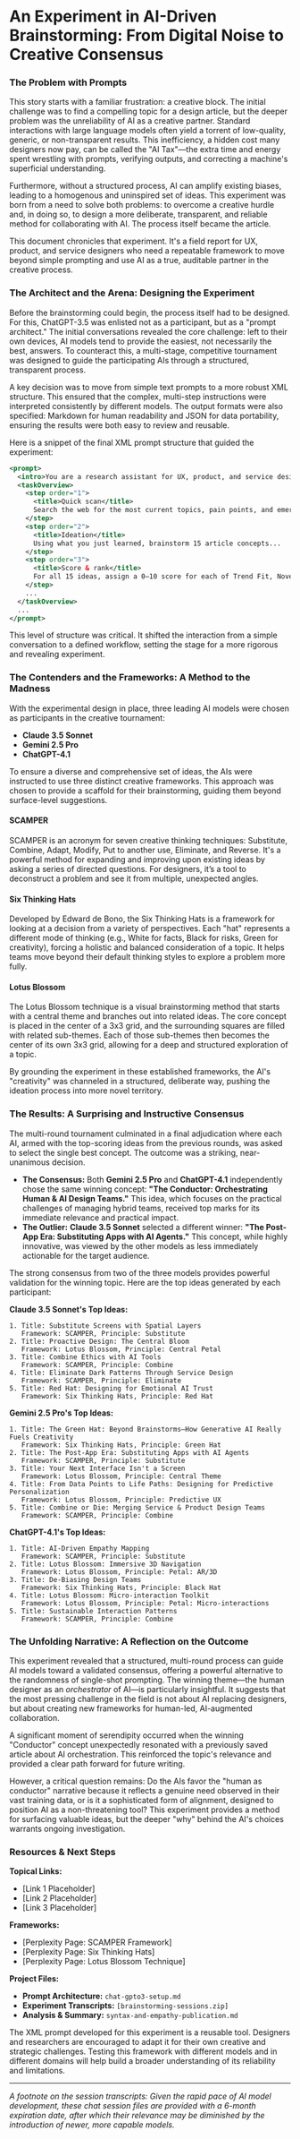 # An Experiment in AI-Driven Brainstorming: From Digital Noise to Creative Consensus

### The Problem with Prompts

This story starts with a familiar frustration: a creative block. The initial challenge was to find a compelling topic for a design article, but the deeper problem was the unreliability of AI as a creative partner. Standard interactions with large language models often yield a torrent of low-quality, generic, or non-transparent results. This inefficiency, a hidden cost many designers now pay, can be called the "AI Tax"—the extra time and energy spent wrestling with prompts, verifying outputs, and correcting a machine's superficial understanding.

Furthermore, without a structured process, AI can amplify existing biases, leading to a homogenous and uninspired set of ideas. This experiment was born from a need to solve both problems: to overcome a creative hurdle and, in doing so, to design a more deliberate, transparent, and reliable method for collaborating with AI. The process itself became the article.

This document chronicles that experiment. It's a field report for UX, product, and service designers who need a repeatable framework to move beyond simple prompting and use AI as a true, auditable partner in the creative process.

### The Architect and the Arena: Designing the Experiment

Before the brainstorming could begin, the process itself had to be designed. For this, ChatGPT-3.5 was enlisted not as a participant, but as a "prompt architect." The initial conversations revealed the core challenge: left to their own devices, AI models tend to provide the easiest, not necessarily the best, answers. To counteract this, a multi-stage, competitive tournament was designed to guide the participating AIs through a structured, transparent process.

A key decision was to move from simple text prompts to a more robust XML structure. This ensured that the complex, multi-step instructions were interpreted consistently by different models. The output formats were also specified: Markdown for human readability and JSON for data portability, ensuring the results were both easy to review and reusable.

Here is a snippet of the final XML prompt structure that guided the experiment:

```xml
<prompt>
  <intro>You are a research assistant for UX, product, and service designers.</intro>
  <taskOverview>
    <step order="1">
      <title>Quick scan</title>
      Search the web for the most current topics, pain points, and emerging trends...
    </step>
    <step order="2">
      <title>Ideation</title>
      Using what you just learned, brainstorm 15 article concepts...
    </step>
    <step order="3">
      <title>Score & rank</title>
      For all 15 ideas, assign a 0–10 score for each of Trend Fit, Novelty, and Practical Impact...
    </step>
    ...
  </taskOverview>
  ...
</prompt>
```

This level of structure was critical. It shifted the interaction from a simple conversation to a defined workflow, setting the stage for a more rigorous and revealing experiment.

### The Contenders and the Frameworks: A Method to the Madness

With the experimental design in place, three leading AI models were chosen as participants in the creative tournament:

  * **Claude 3.5 Sonnet**
  * **Gemini 2.5 Pro**
  * **ChatGPT-4.1**

To ensure a diverse and comprehensive set of ideas, the AIs were instructed to use three distinct creative frameworks. This approach was chosen to provide a scaffold for their brainstorming, guiding them beyond surface-level suggestions.

#### SCAMPER

SCAMPER is an acronym for seven creative thinking techniques: Substitute, Combine, Adapt, Modify, Put to another use, Eliminate, and Reverse. It's a powerful method for expanding and improving upon existing ideas by asking a series of directed questions. For designers, it’s a tool to deconstruct a problem and see it from multiple, unexpected angles.

#### Six Thinking Hats

Developed by Edward de Bono, the Six Thinking Hats is a framework for looking at a decision from a variety of perspectives. Each "hat" represents a different mode of thinking (e.g., White for facts, Black for risks, Green for creativity), forcing a holistic and balanced consideration of a topic. It helps teams move beyond their default thinking styles to explore a problem more fully.

#### Lotus Blossom

The Lotus Blossom technique is a visual brainstorming method that starts with a central theme and branches out into related ideas. The core concept is placed in the center of a 3x3 grid, and the surrounding squares are filled with related sub-themes. Each of those sub-themes then becomes the center of its own 3x3 grid, allowing for a deep and structured exploration of a topic.

By grounding the experiment in these established frameworks, the AI's "creativity" was channeled in a structured, deliberate way, pushing the ideation process into more novel territory.

### The Results: A Surprising and Instructive Consensus

The multi-round tournament culminated in a final adjudication where each AI, armed with the top-scoring ideas from the previous rounds, was asked to select the single best concept. The outcome was a striking, near-unanimous decision.

  * **The Consensus:** Both **Gemini 2.5 Pro** and **ChatGPT-4.1** independently chose the same winning concept: **"The Conductor: Orchestrating Human & AI Design Teams."** This idea, which focuses on the practical challenges of managing hybrid teams, received top marks for its immediate relevance and practical impact.
  * **The Outlier:** **Claude 3.5 Sonnet** selected a different winner: **"The Post-App Era: Substituting Apps with AI Agents."** This concept, while highly innovative, was viewed by the other models as less immediately actionable for the target audience.

The strong consensus from two of the three models provides powerful validation for the winning topic. Here are the top ideas generated by each participant:

**Claude 3.5 Sonnet's Top Ideas:**

```
1. Title: Substitute Screens with Spatial Layers
   Framework: SCAMPER, Principle: Substitute
2. Title: Proactive Design: The Central Bloom
   Framework: Lotus Blossom, Principle: Central Petal
3. Title: Combine Ethics with AI Tools
   Framework: SCAMPER, Principle: Combine
4. Title: Eliminate Dark Patterns Through Service Design
   Framework: SCAMPER, Principle: Eliminate
5. Title: Red Hat: Designing for Emotional AI Trust
   Framework: Six Thinking Hats, Principle: Red Hat
```

**Gemini 2.5 Pro's Top Ideas:**

```
1. Title: The Green Hat: Beyond Brainstorms—How Generative AI Really Fuels Creativity
   Framework: Six Thinking Hats, Principle: Green Hat
2. Title: The Post-App Era: Substituting Apps with AI Agents
   Framework: SCAMPER, Principle: Substitute
3. Title: Your Next Interface Isn't a Screen
   Framework: Lotus Blossom, Principle: Central Theme
4. Title: From Data Points to Life Paths: Designing for Predictive Personalization
   Framework: Lotus Blossom, Principle: Predictive UX
5. Title: Combine or Die: Merging Service & Product Design Teams
   Framework: SCAMPER, Principle: Combine
```

**ChatGPT-4.1's Top Ideas:**

```
1. Title: AI-Driven Empathy Mapping
   Framework: SCAMPER, Principle: Substitute
2. Title: Lotus Blossom: Immersive 3D Navigation
   Framework: Lotus Blossom, Principle: Petal: AR/3D
3. Title: De-Biasing Design Teams
   Framework: Six Thinking Hats, Principle: Black Hat
4. Title: Lotus Blossom: Micro-interaction Toolkit
   Framework: Lotus Blossom, Principle: Petal: Micro-interactions
5. Title: Sustainable Interaction Patterns
   Framework: SCAMPER, Principle: Combine
```

### The Unfolding Narrative: A Reflection on the Outcome

This experiment revealed that a structured, multi-round process can guide AI models toward a validated consensus, offering a powerful alternative to the randomness of single-shot prompting. The winning theme—the human designer as an *orchestrator* of AI—is particularly insightful. It suggests that the most pressing challenge in the field is not about AI replacing designers, but about creating new frameworks for human-led, AI-augmented collaboration.

A significant moment of serendipity occurred when the winning "Conductor" concept unexpectedly resonated with a previously saved article about AI orchestration. This reinforced the topic's relevance and provided a clear path forward for future writing.

However, a critical question remains: Do the AIs favor the "human as conductor" narrative because it reflects a genuine need observed in their vast training data, or is it a sophisticated form of alignment, designed to position AI as a non-threatening tool? This experiment provides a method for surfacing valuable ideas, but the deeper "why" behind the AI's choices warrants ongoing investigation.

### Resources & Next Steps

**Topical Links:**

  * [Link 1 Placeholder]
  * [Link 2 Placeholder]
  * [Link 3 Placeholder]

**Frameworks:**

  * [Perplexity Page: SCAMPER Framework]
  * [Perplexity Page: Six Thinking Hats]
  * [Perplexity Page: Lotus Blossom Technique]

**Project Files:**

  * **Prompt Architecture:** `chat-gpto3-setup.md`
  * **Experiment Transcripts:** `[brainstorming-sessions.zip]`
  * **Analysis & Summary:** `syntax-and-empathy-publication.md`

The XML prompt developed for this experiment is a reusable tool. Designers and researchers are encouraged to adapt it for their own creative and strategic challenges. Testing this framework with different models and in different domains will help build a broader understanding of its reliability and limitations.

-----

*A footnote on the session transcripts: Given the rapid pace of AI model development, these chat session files are provided with a 6-month expiration date, after which their relevance may be diminished by the introduction of newer, more capable models.*